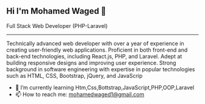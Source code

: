 ## Hi I'm Mohamed Waged 👋
Full Stack Web Developer (PHP-Laravel)
________________________________________

Technically advanced web developer with over a year of experience in creating user-friendly web applications.
Proficient in both front-end and back-end technologies, including React.js, PHP, and Laravel. Adept at building
responsive designs and improving user experience. Strong background in software engineering with expertise
in popular technologies such as HTML, CSS, Bootstrap, jQuery, and JavaScrip

- 🌱 I’m currently learning Htm,Css,Bottstrap,JavaScript,PHP,OOP,Laravel
- 📫 How to reach me: mohamedwaged1@gmail.com

